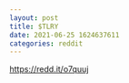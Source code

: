 ```yaml
--- 
layout: post 
title: $TLRY 
date: 2021-06-25 1624637611 
categories: reddit 
--- 
```

https://redd.it/o7quuj